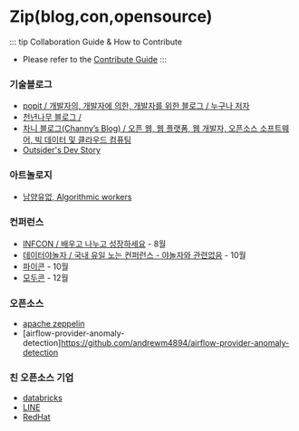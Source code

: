 # Zip(blog,con,opensource)

::: tip Collaboration Guide & How to Contribute
- Please refer to the [Contribute Guide](https://github.com/log-diginori/log-diginori.github.io/wiki/Collaboration-Guide-:::-loG) 
:::

### 기술블로그
- [popit / 개발자의, 개발자에 의한, 개발자를 위한 블로그 / 누구나 저자](https://www.popit.kr/)
- [천년나무 블로그 / ](https://xeppetto.github.io/)
- [차니 블로그(Channy’s Blog) / 오픈 웹, 웹 플랫폼, 웹 개발자, 오픈소스 소프트웨어, 빅 데이터 및 클라우드 컴퓨팅](https://channy.creation.net/)
- [Outsider's Dev Story](https://blog.outsider.ne.kr)

### 아트놀로지
- [남양유없, Algorithmic workers](https://constmoon.github.io/)

### 컨퍼런스
- [INFCON / 배우고 나누고 성장하세요](https://infcon.day/) - 8월
- [데이터야놀자 / 국내 유일 노는 컨퍼런스 - 야놀자와 관련없음](https://datayanolja.kr/) - 10월
- [파이콘](https://pycon.kr) - 10월
- [모두콘](https://moducon.kr/) - 12월

### 오픈소스
- [apache zeppelin](https://zeppelin.apache.org/)
- [airflow-provider-anomaly-detection]https://github.com/andrewm4894/airflow-provider-anomaly-detection

### 친 오픈소스 기업
- [databricks](https://www.databricks.com/)
- [LINE](https://line.me/)
- [RedHat](https://www.redhat.com)

